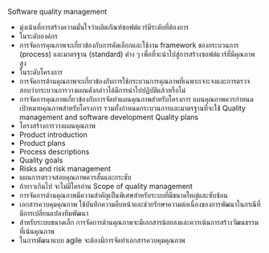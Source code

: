 Software quality management
*	มุ่งเน้นที่การสร้างความมั่นใจว่าผลิตภัณฑ์ซอฟต์แวร์มีระดับที่ต้องการ
*	ในระดับองค์กร 
*	การจัดการคุณภาพจะเกี่ยวข้องกับการคัดเลือกและใช้งาน framework ของกระบวนการ (process) และมาตรฐาน (standard) ต่าง ๆ เพื่อที่จะนำไปสู่การสร้างซอฟต์แวร์ที่มีคุณภาพสูง
*	ในระดับโครงการ
*	การจัดการด้านคุณภาพจะเกี่ยวข้องกับการใช้กระบวนการคุณภาพที่เฉพาะเจาะจงและการตรวจสอบว่ากระบวนการวางแผนดังกล่าวได้มีการนำไปปฏิบัติแล้วหรือไม่
*	การจัดการคุณภาพเกี่ยวข้องกับการจัดทำแผนคุณภาพสำหรับโครงการ แผนคุณภาพควรกำหนดเป้าหมายคุณภาพสำหรับโครงการ รวมทั้งกำหนดกระบวนการและมาตรฐานที่จะใช้
Quality management and software development 
Quality plans
*	โครงสร้างการวางแผนคุณภาพ
*	Product introduction
*	Product plans
*	Process descriptions
*	Quality goals
*	Risks and risk management
*	แผนการตรวจสอบคุณภาพควรสั้นและกระชับ
*	ถ้ายาวเกินไป จะไม่มีใครอ่าน
Scope of quality management
*	การจัดการด้านคุณภาพมีความสำคัญเป็นพิเศษสำหรับระบบที่มีขนาดใหญ่และซับซ้อน
*	เอกสารควบคุมคุณภาพ ใช้บันทึกความคืบหน้าและช่วยรักษาความต่อเนื่องของการพัฒนาในกรณีที่มีการเปลี่ยนแปลงทีมพัฒนา
*	สำหรับระบบขนาดเล็ก การจัดการด้านคุณภาพจะมีเอกสารน้อยลงและควรเน้นการสร้างวัฒนธรรมที่เน้นคุณภาพ
*	ในการพัฒนาแบบ agile จะต้องมีการจัดทำเอกสารควบคุมคุณภาพ

